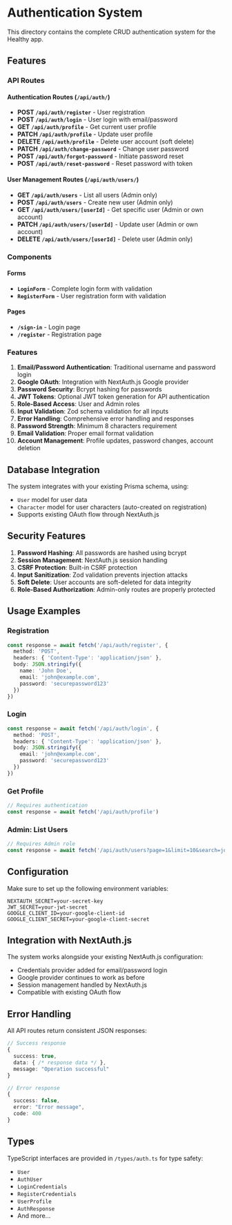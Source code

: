 # Authentication System

This directory contains the complete CRUD authentication system for the Healthy app.

## Features

### API Routes

#### Authentication Routes (`/api/auth/`)

- **POST `/api/auth/register`** - User registration
- **POST `/api/auth/login`** - User login with email/password
- **GET `/api/auth/profile`** - Get current user profile
- **PATCH `/api/auth/profile`** - Update user profile
- **DELETE `/api/auth/profile`** - Delete user account (soft delete)
- **PATCH `/api/auth/change-password`** - Change user password
- **POST `/api/auth/forgot-password`** - Initiate password reset
- **POST `/api/auth/reset-password`** - Reset password with token

#### User Management Routes (`/api/auth/users/`)

- **GET `/api/auth/users`** - List all users (Admin only)
- **POST `/api/auth/users`** - Create new user (Admin only)
- **GET `/api/auth/users/[userId]`** - Get specific user (Admin or own account)
- **PATCH `/api/auth/users/[userId]`** - Update user (Admin or own account)
- **DELETE `/api/auth/users/[userId]`** - Delete user (Admin only)

### Components

#### Forms

- **`LoginForm`** - Complete login form with validation
- **`RegisterForm`** - User registration form with validation

#### Pages

- **`/sign-in`** - Login page
- **`/register`** - Registration page

### Features

1. **Email/Password Authentication**: Traditional username and password login
2. **Google OAuth**: Integration with NextAuth.js Google provider
3. **Password Security**: Bcrypt hashing for passwords
4. **JWT Tokens**: Optional JWT token generation for API authentication
5. **Role-Based Access**: User and Admin roles
6. **Input Validation**: Zod schema validation for all inputs
7. **Error Handling**: Comprehensive error handling and responses
8. **Password Strength**: Minimum 8 characters requirement
9. **Email Validation**: Proper email format validation
10. **Account Management**: Profile updates, password changes, account deletion

## Database Integration

The system integrates with your existing Prisma schema, using:

- `User` model for user data
- `Character` model for user characters (auto-created on registration)
- Supports existing OAuth flow through NextAuth.js

## Security Features

1. **Password Hashing**: All passwords are hashed using bcrypt
2. **Session Management**: NextAuth.js session handling
3. **CSRF Protection**: Built-in CSRF protection
4. **Input Sanitization**: Zod validation prevents injection attacks
5. **Soft Delete**: User accounts are soft-deleted for data integrity
6. **Role-Based Authorization**: Admin-only routes are properly protected

## Usage Examples

### Registration

```typescript
const response = await fetch('/api/auth/register', {
  method: 'POST',
  headers: { 'Content-Type': 'application/json' },
  body: JSON.stringify({
    name: 'John Doe',
    email: 'john@example.com',
    password: 'securepassword123'
  })
})
```

### Login

```typescript
const response = await fetch('/api/auth/login', {
  method: 'POST',
  headers: { 'Content-Type': 'application/json' },
  body: JSON.stringify({
    email: 'john@example.com',
    password: 'securepassword123'
  })
})
```

### Get Profile

```typescript
// Requires authentication
const response = await fetch('/api/auth/profile')
```

### Admin: List Users

```typescript
// Requires Admin role
const response = await fetch('/api/auth/users?page=1&limit=10&search=john')
```

## Configuration

Make sure to set up the following environment variables:

```env
NEXTAUTH_SECRET=your-secret-key
JWT_SECRET=your-jwt-secret
GOOGLE_CLIENT_ID=your-google-client-id
GOOGLE_CLIENT_SECRET=your-google-client-secret
```

## Integration with NextAuth.js

The system works alongside your existing NextAuth.js configuration:

- Credentials provider added for email/password login
- Google provider continues to work as before
- Session management handled by NextAuth.js
- Compatible with existing OAuth flow

## Error Handling

All API routes return consistent JSON responses:

```typescript
// Success response
{
  success: true,
  data: { /* response data */ },
  message: "Operation successful"
}

// Error response
{
  success: false,
  error: "Error message",
  code: 400
}
```

## Types

TypeScript interfaces are provided in `/types/auth.ts` for type safety:

- `User`
- `AuthUser`
- `LoginCredentials`
- `RegisterCredentials`
- `UserProfile`
- `AuthResponse`
- And more...
